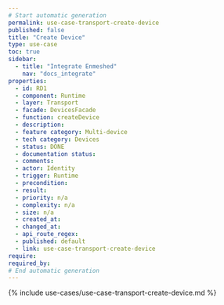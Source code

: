 ```yaml
---
# Start automatic generation
permalink: use-case-transport-create-device
published: false
title: "Create Device"
type: use-case
toc: true
sidebar:
  - title: "Integrate Enmeshed"
    nav: "docs_integrate"
properties:
  - id: RD1
  - component: Runtime
  - layer: Transport
  - facade: DevicesFacade
  - function: createDevice
  - description:
  - feature category: Multi-device
  - tech category: Devices
  - status: DONE
  - documentation status:
  - comments:
  - actor: Identity
  - trigger: Runtime
  - precondition:
  - result:
  - priority: n/a
  - complexity: n/a
  - size: n/a
  - created_at:
  - changed_at:
  - api_route_regex:
  - published: default
  - link: use-case-transport-create-device
require:
required_by:
# End automatic generation
---
```


{% include use-cases/use-case-transport-create-device.md %}
